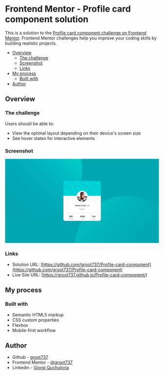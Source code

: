 # Frontend Mentor - Profile card component solution

This is a solution to the [Profile card component challenge on Frontend Mentor](https://www.frontendmentor.io/challenges/profile-card-component-cfArpWshJ). Frontend Mentor challenges help you improve your coding skills by building realistic projects. 
- [Overview](#overview)
  - [The challenge](#the-challenge)
  - [Screenshot](#screenshot)
  - [Links](#links)
- [My process](#my-process)
  - [Built with](#built-with)
- [Author](#author)
## Overview
### The challenge

Users should be able to:

- View the optimal layout depending on their device's screen size
- See hover states for interactive elements
### Screenshot

![alt text](https://github.com/groot737/Profile-card-component/blob/main/images/screenshot.png)

### Links

- Solution URL: [https://github.com/groot737/Profile-card-component](https://github.com/groot737/Profile-card-component)
- Live Site URL: [https://groot737.github.io/Profile-card-component/)

## My process

### Built with

- Semantic HTML5 markup
- CSS custom properties
- Flexbox
- Mobile-first workflow
## Author

- Github - [groot737](https://github.com/groot737)
- Frontend Mentor - [@groot737](https://www.frontendmentor.io/profile/groot737)
- Linkedin - [Giorgi Quchuloria](https://www.linkedin.com/in/quchuloria/)
